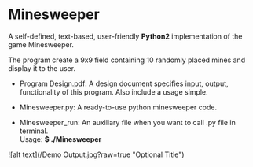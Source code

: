 # Minesweeper
A self-defined, text-based, user-friendly **Python2** implementation of the game Minesweeper.

The program create a 9x9 field containing 10 randomly placed mines and display it to the user.

* Program Design.pdf:
A design document specifies input, output, functionality of this program. Also include a usage simple.

* Minesweeper.py:
A ready-to-use python minesweeper code.

* Minesweeper_run:
An auxiliary file when you want to call .py file in terminal. <br /> Usage: **$ ./Minesweeper**

![alt text](/Demo Output.jpg?raw=true "Optional Title")
